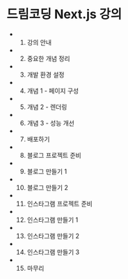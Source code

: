 # 드림코딩 Next.js 강의

- 1. 강의 안내
- 2. 중요한 개념 정리
- 3. 개발 환경 설정
- 4. 개념 1 - 페이지 구성
- 5. 개념 2 - 렌더링
- 6. 개념 3 - 성능 개선
- 7. 배포하기
- 8. 블로그 프로젝트 준비
- 9. 블로그 만들기 1
- 10. 블로그 만들기 2
- 11. 인스타그램 프로젝트 준비
- 12. 인스타그램 만들기 1
- 13. 인스타그램 만들기 2
- 14. 인스타그램 만들기 3
- 15. 마무리
